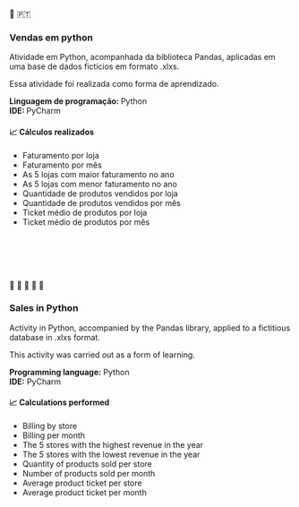 :small_blue_diamond: 🇵🇹
### Vendas em python

Atividade em Python, acompanhada da biblioteca Pandas, aplicadas em uma base de dados fictícios em formato .xlxs.

Essa atividade foi realizada como forma de aprendizado.

<strong> Linguagem de programação: </strong> Python
</br>
<strong> IDE: </strong> PyCharm

#### :chart_with_upwards_trend: Cálculos realizados

* Faturamento por loja
* Faturamento por mês
* As 5 lojas com maior faturamento no ano
* As 5 lojas com menor faturamento no ano
* Quantidade de produtos vendidos por loja
* Quantidade de produtos vendidos por mês
* Ticket médio de produtos por loja
* Ticket médio de produtos por mês

</br></br></br></br>

:small_blue_diamond: :small_blue_diamond: :small_blue_diamond: :small_blue_diamond: :small_blue_diamond: 

### Sales in Python

Activity in Python, accompanied by the Pandas library, applied to a fictitious database in .xlxs format.

This activity was carried out as a form of learning.

<strong>Programming language:</strong> Python
</br>
<strong>IDE:</strong> PyCharm

#### :chart_with_upwards_trend: Calculations performed

* Billing by store
* Billing per month
* The 5 stores with the highest revenue in the year
* The 5 stores with the lowest revenue in the year
* Quantity of products sold per store
* Number of products sold per month
* Average product ticket per store
* Average product ticket per month
</br></br>
